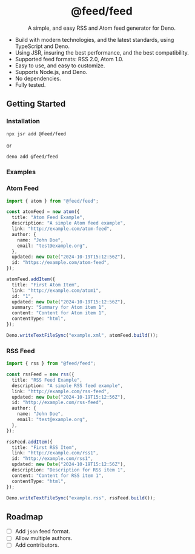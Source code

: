 <div align="center">
<h1>@feed/feed</h1>
<p>A simple, and easy RSS and Atom feed generator for Deno.</p>
</div>

- Build with modern technologies, and the latest standards, using TypeScript and
  Deno.
- Using JSR, insuring the best performance, and the best compatibility.
- Supported feed formats: RSS 2.0, Atom 1.0.
- Easy to use, and easy to customize.
- Supports Node.js, and Deno.
- No dependencies.
- Fully tested.

## Getting Started

### Installation

```bash
npx jsr add @feed/feed
```

or

```bash
deno add @feed/feed
```

### Examples

### Atom Feed

```typescript
import { atom } from "@feed/feed";

const atomFeed = new atom({
  title: "Atom Feed Example",
  description: "A simple Atom feed example",
  link: "http://example.com/atom-feed",
  author: {
    name: "John Doe",
    email: "test@example.org",
  },
  updated: new Date("2024-10-19T15:12:56Z"),
  id: "https://example.com/atom-feed",
});

atomFeed.addItem({
  title: "First Atom Item",
  link: "http://example.com/atom1",
  id: "1",
  updated: new Date("2024-10-19T15:12:56Z"),
  summary: "Summary for Atom item 1",
  content: "Content for Atom item 1",
  contentType: "html",
});

Deno.writeTextFileSync("example.xml", atomFeed.build());
```

### RSS Feed

```typescript
import { rss } from "@feed/feed";

const rssFeed = new rss({
  title: "RSS Feed Example",
  description: "A simple RSS feed example",
  link: "http://example.com/rss-feed",
  updated: new Date("2024-10-19T15:12:56Z"),
  id: "http://example.com/rss-feed",
  author: {
    name: "John Doe",
    email: "test@example.org",
  },
});

rssFeed.addItem({
  title: "First RSS Item",
  link: "http://example.com/rss1",
  id: "http://example.com/rss1",
  updated: new Date("2024-10-19T15:12:56Z"),
  description: "Description for RSS item 1",
  content: "Content for RSS item 1",
  contentType: "html",
});

Deno.writeTextFileSync("example.rss", rssFeed.build());
```

## Roadmap

- [ ] Add `json` feed format.
- [ ] Allow multiple authors.
- [ ] Add contributors.
